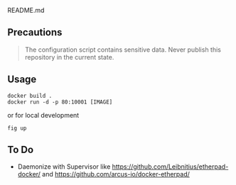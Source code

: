 README.md

## Precautions

> The configuration script contains sensitive data. Never publish this repository in the current state.

## Usage

```
docker build .
docker run -d -p 80:10001 [IMAGE]
```

or for local development

```
fig up
```

## To Do

* Daemonize with Supervisor like https://github.com/Leibnitius/etherpad-docker/ and https://github.com/arcus-io/docker-etherpad/
